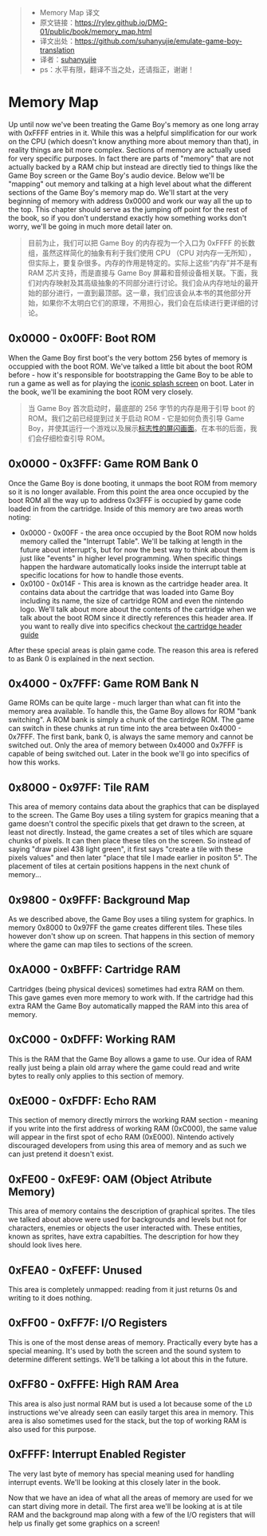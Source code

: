 >* Memory Map 译文
>* 原文链接：https://rylev.github.io/DMG-01/public/book/memory_map.html
>* 译文出处：https://github.com/suhanyujie/emulate-game-boy-translation
>* 译者：[suhanyujie](https://github.com/suhanyujie)
>* ps：水平有限，翻译不当之处，还请指正，谢谢！

# Memory Map

Up until now we've been treating the Game Boy's memory as one long array with 0xFFFF entries in it. While this was a helpful simplification for our work on the CPU (which doesn't know anything more about memory than that), in reality things are bit more complex. Sections of memory are actually used for very specific purposes. In fact there are parts of "memory" that are not actually backed by a RAM chip but instead are directly tied to things like the Game Boy screen or the Game Boy's audio device. Below we'll be "mapping" out memory and talking at a high level about what the different sections of the Game Boy's memory map do. We'll start at the very beginning of memory with address 0x0000 and work our way all the up to the top. This chapter should serve as the jumping off point for the rest of the book, so if you don't understand exactly how something works don't worry, we'll be going in much more detail later on.
>目前为止，我们可以把 Game Boy 的内存视为一个入口为 0xFFFF 的长数组，虽然这样简化的抽象有利于我们使用 CPU （CPU 对内存一无所知），但实际上，要复杂很多。内存的作用是特定的。实际上这些“内存”并不是有 RAM 芯片支持，而是直接与 Game Boy 屏幕和音频设备相关联。下面，我们对内存映射及其高级抽象的不同部分进行讨论。我们会从内存地址的最开始的部分进行，一直到最顶部。这一章，我们应该会从本书的其他部分开始，如果你不太明白它们的原理，不用担心，我们会在后续进行更详细的讨论。

## 0x0000 - 0x00FF: Boot ROM

When the Game Boy first boot's the very bottom 256 bytes of memory is occuppied with the boot ROM. We've talked a little bit about the boot ROM before - how it's responsible for bootstrapping the Game Boy to be able to run a game as well as for playing the [iconic splash screen](https://www.youtube.com/watch?v=ClJWTR_lCL4) on boot. Later in the book, we'll be examining the boot ROM very closely.
>当  Game Boy 首次启动时，最底部的 256 字节的内存是用于引导 boot 的 ROM。我们之前已经提到过关于启动 ROM - 它是如何负责引导 Game Boy，并使其运行一个游戏以及展示[标志性的屏闪画面](https://www.youtube.com/watch?v=ClJWTR_lCL4)。在本书的后面，我们会仔细检查引导 ROM。

## 0x0000 - 0x3FFF: Game ROM Bank 0

Once the Game Boy is done booting, it unmaps the boot ROM from memory so it is no longer available. From this point the area once occupied by the boot ROM all the way up to address 0x3FFF is occupied by game code loaded in from the cartridge. Inside of this memory are two areas worth noting:

* 0x0000 - 0x00FF - the area once occupied by the Boot ROM now holds memory called the "Interrupt Table". We'll be talking at length in the future about interrupt's, but for now the best way to think about them is just like "events" in higher level programming. When specific things happen the hardware automatically looks inside the interrupt table at specific locations for how to handle those events.
* 0x0100 - 0x014F - This area is known as the cartridge header area. It contains data about the cartridge that was loaded into Game Boy including its name, the size of cartridge ROM and even the nintendo logo. We'll talk about more about the contents of the cartridge when we talk about the boot ROM since it directly references this header area. If you want to really dive into specifics checkout [the cartridge header guide](https://rylev.github.io/DMG-01/public/book/appendix/cartridge_header.html)

After these special areas is plain game code. The reason this area is refered to as Bank 0 is explained in the next section.

## 0x4000 - 0x7FFF: Game ROM Bank N
Game ROMs can be quite large - much larger than what can fit into the memory area available. To handle this, the Game Boy allows for ROM "bank switching". A ROM bank is simply a chunk of the cartirdge ROM. The game can switch in these chunks at run time into the area between 0x4000 - 0x7FFF. The first bank, bank 0, is always the same memory and cannot be switched out. Only the area of memory between 0x4000 and 0x7FFF is capable of being switched out. Later in the book we'll go into specifics of how this works.

## 0x8000 - 0x97FF: Tile RAM
This area of memory contains data about the graphics that can be displayed to the screen. The Game Boy uses a tiling system for grapics meaning that a game doesn't control the specific pixels that get drawn to the screen, at least not directly. Instead, the game creates a set of tiles which are square chunks of pixels. It can then place these tiles on the screen. So instead of saying "draw pixel 438 light green", it first says "create a tile with these pixels values" and then later "place that tile I made earlier in positon 5". The placement of tiles at certain positions happens in the next chunk of memory...

## 0x9800 - 0x9FFF: Background Map
As we described above, the Game Boy uses a tiling system for graphics. In memory 0x8000 to 0x97FF the game creates different tiles. These tiles however don't show up on screen. That happens in this section of memory where the game can map tiles to sections of the screen.

## 0xA000 - 0xBFFF: Cartridge RAM
Cartridges (being physical devices) sometimes had extra RAM on them. This gave games even more memory to work with. If the cartridge had this extra RAM the Game Boy automatically mapped the RAM into this area of memory.

## 0xC000 - 0xDFFF: Working RAM
This is the RAM that the Game Boy allows a game to use. Our idea of RAM really just being a plain old array where the game could read and write bytes to really only applies to this section of memory.

## 0xE000 - 0xFDFF: Echo RAM
This section of memory directly mirrors the working RAM section - meaning if you write into the first address of working RAM (0xC000), the same value will appear in the first spot of echo RAM (0xE000). Nintendo actively discouraged developers from using this area of memory and as such we can just pretend it doesn't exist.

## 0xFE00 - 0xFE9F: OAM (Object Atribute Memory)
This area of memory contains the description of graphical sprites. The tiles we talked about above were used for backgrounds and levels but not for characters, enemies or objects the user interacted with. These entities, known as sprites, have extra capabilties. The description for how they should look lives here.

## 0xFEA0 - 0xFEFF: Unused
This area is completely unmapped: reading from it just returns 0s and writing to it does nothing.

## 0xFF00 - 0xFF7F: I/O Registers
This is one of the most dense areas of memory. Practically every byte has a special meaning. It's used by both the screen and the sound system to determine different settings. We'll be talking a lot about this in the future.

## 0xFF80 - 0xFFFE: High RAM Area
This area is also just normal RAM but is used a lot because some of the `LD` instructions we've already seen can easily target this area in memory. This area is also sometimes used for the stack, but the top of working RAM is also used for this purpose.

## 0xFFFF: Interrupt Enabled Register
The very last byte of memory has special meaning used for handling interrupt events. We'll be looking at this closely later in the book.

Now that we have an idea of what all the areas of memory are used for we can start diving more in detail. The first area we'll be looking at is at tile RAM and the background map along with a few of the I/O registers that will help us finally get some graphics on a screen!
